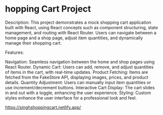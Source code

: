 # hopping Cart Project
Description: This project demonstrates a mock shopping cart application built with React, using React concepts such as component structuring, state management, and routing with React Router. Users can navigate between a home page and a shop page, adjust item quantities, and dynamically manage their shopping cart.

Features:

Navigation: Seamless navigation between the home and shop pages using React Router.
Dynamic Cart: Users can add, remove, and adjust quantities of items in the cart, with real-time updates.
Product Fetching: Items are fetched from the FakeStore API, displaying images, prices, and product details.
Quantity Adjustment: Users can manually input item quantities or use increment/decrement buttons.
Interactive Cart Display: The cart slides in and out with a toggle, enhancing the user experience.
Styling: Custom styles enhance the user interface for a professional look and feel.

https://singhshoppingcart.netlify.app/
